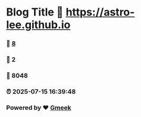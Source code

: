 # Blog Title :link: https://astro-lee.github.io 
### :page_facing_up: [8](https://astro-lee.github.io/tag.html) 
### :speech_balloon: 2 
### :hibiscus: 8048 
### :alarm_clock: 2025-07-15 16:39:48 
### Powered by :heart: [Gmeek](https://github.com/Meekdai/Gmeek)
